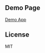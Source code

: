 ## Demo Page

[Demo App](https://bingmang.github.io/browser-realtime-face-recognition)

## License

MIT
